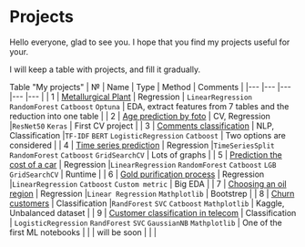 # Projects
Hello everyone, glad to see you. I hope that you find my projects useful for your.

I will keep a table with projects, and fill it gradually.

Table "My projects"
| №   | Name  | Type  | Method  | Comments  |
|---	|---	|---  |---	|---	|
| 1 | [Metallurgical Plant](1/project_16.ipynb) | Regression  | `LinearRegression` `RandomForest` `Catboost` `Optuna` | EDA, extract features from 7 tables and the reduction into one table |
| 2 | [Age prediction by foto](2/project_14.ipynb)   	| CV, Regression  |`ResNet50` `Keras`  | First CV project    	|
| 3 | [Comments classification](3/project_12.ipynb)   	| NLP, Classification  |`TF-IDF` `BERT` `LogisticRegression` `Catboost`  | Two options are considered    	|
| 4 | [Time series prediction](4/project_11.ipynb)   	| Regression  |`TimeSeriesSplit` `RandomForest` `Catboost` `GridSearchCV`  | Lots of graphs    	|
| 5 | [Prediction the cost of a car](5/project_10.ipynb)   	| Regression  |`LinearRegression` `RandomForest` `Catboost`  `LGB` `GridSearchCV`  | Runtime    	|
| 6 | [Gold purification process](6/project_08.ipynb)   	| Regression  |`LinearRegression` `Catboost` `Custom metric`  | Big EDA    	|
| 7 | [Choosing an oil region](7/project_07.ipynb)   	| Regression  |`Linear Regression` `Mathplotlib`  | Bootstrep    	|
| 8 | [Churn customers](8/project_06.ipynb)   	| Classification  |`RandForest` `SVC` `Catboost` `Mathplotlib`  | Kaggle, Unbalanced dataset    	|
| 9 | [Customer classification in telecom](9/project_05.ipynb)   	| Classification  | `LogisticRegression` `RandForest` `SVC` `GaussianNB` `Mathplotlib`  | One of the first ML notebooks |
|   	| will be soon  	|   	|   	|
